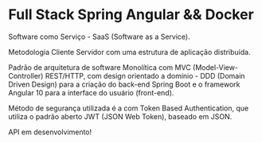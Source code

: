 # Full Stack Spring Angular && Docker

Software como Serviço - SaaS (Software as a Service).

Metodologia Cliente Servidor com uma estrutura de aplicação distribuída.

Padrão de arquitetura de software Monolítica com MVC
(Model-View-Controller) REST/HTTP, com design orientado a domínio -
DDD (Domain Driven Design) para a criação do back-end Spring Boot e o
framework Angular 10 para a interface do usuário (front-end).

Método de segurança utilizada é a com Token Based Authentication, que
utiliza o padrão aberto JWT (JSON Web Token), baseado em JSON.

API em desenvolvimento!
